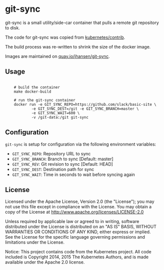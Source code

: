 # git-sync

git-sync is a small utility/side-car container that pulls a remote git repository to disk.

The code for git-sync was copied from [kubernetes/contrib](https://github.com/kubernetes/contrib/tree/master/git-sync).

The build process was re-written to shrink the size of the docker image.

Images are maintained on [quay.io/jhansen/git-sync](https://quay.io/jhansen/git-sync).

## Usage

```

    # build the container
    make docker-build

    # run the git-sync container
    docker run -e GIT_SYNC_REPO=https://github.com/slack/basic-site \
            -e GIT_SYNC_DEST=/git -e GIT_SYNC_BRANCH=master \
            -e GIT_SYNC_WAIT=600 \
            -v /git-data:/git git-sync
```

## Configuration

`git-sync` is setup for configuration via the following environment variables:

* `GIT_SYNC_REPO`: Repository URL to sync
* `GIT_SYNC_BRANCH`: Branch to sync [Default: master]
* `GIT_SYNC_REV`: Git revision to sync [Default: HEAD]
* `GIT_SYNC_DEST`: Destination path for sync
* `GIT_SYNC_WAIT`: Time in seconds to wait before syncing again

## License

Licensed under the Apache License, Version 2.0 (the "License"); you may not use this file except in compliance with the License. You may obtain a copy of the License at <http://www.apache.org/licenses/LICENSE-2.0>

Unless required by applicable law or agreed to in writing, software distributed under the License is distributed on an "AS IS" BASIS, WITHOUT WARRANTIES OR CONDITIONS OF ANY KIND, either express or implied. See the License for the specific language governing permissions and limitations under the License.

Notice: This project contains code from the Kubernetes project. All code included is Copyright 2014, 2015 The Kubernetes Authors, and is made available under the Apache 2.0 license.
